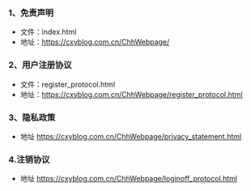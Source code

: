 ### 1、免责声明
* 文件：index.html
* 地址：https://cxyblog.com.cn/ChhWebpage/
### 2、用户注册协议
* 文件：register_protocol.html
* 地址：https://cxyblog.com.cn/ChhWebpage/register_protocol.html

### 3、隐私政策
* 地址 https://cxyblog.com.cn/ChhWebpage/privacy_statement.html

### 4.注销协议
* 地址 https://cxyblog.com.cn/ChhWebpage/loginoff_protocol.html
